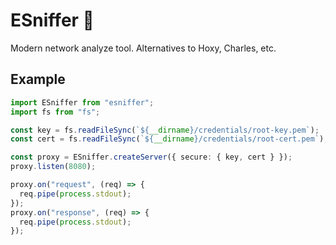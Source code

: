 # ESniffer 🔬

Modern network analyze tool. Alternatives to Hoxy, Charles, etc.

## Example

```ts
import ESniffer from "esniffer";
import fs from "fs";

const key = fs.readFileSync(`${__dirname}/credentials/root-key.pem`);
const cert = fs.readFileSync(`${__dirname}/credentials/root-cert.pem`);

const proxy = ESniffer.createServer({ secure: { key, cert } });
proxy.listen(8080);

proxy.on("request", (req) => {
  req.pipe(process.stdout);
});
proxy.on("response", (req) => {
  req.pipe(process.stdout);
});
```
